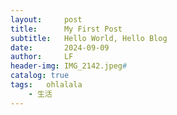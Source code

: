 ```yaml
---
layout:     post   				    
title:      My First Post 				
subtitle:   Hello World, Hello Blog 
date:       2024-09-09 				
author:     LF 						
header-img: IMG_2142.jpeg#
catalog: true 						
tags:	ohlalala					
    - 生活
---
```


